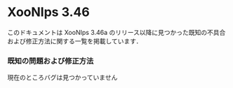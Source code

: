 # XooNIps 3.46

このドキュメントは XooNIps 3.46a のリリース以降に見つかった既知の不具合および修正方法に関する一覧を掲載しています．

### 既知の問題および修正方法

現在のところバグは見つかっていません

